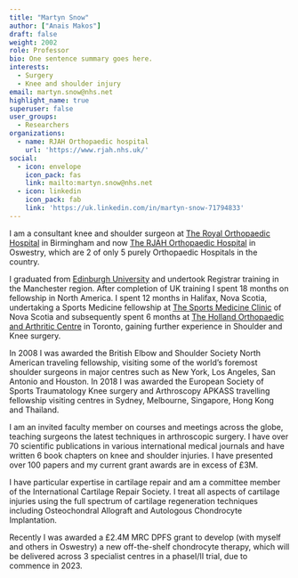 ```yaml
---
title: "Martyn Snow"
author: ["Anais Makos"]
draft: false
weight: 2002
role: Professor
bio: One sentence summary goes here.
interests:
  - Surgery
  - Knee and shoulder injury
email: martyn.snow@nhs.net
highlight_name: true
superuser: false
user_groups:
  - Researchers
organizations:
  - name: RJAH Orthopaedic hospital
    url: 'https://www.rjah.nhs.uk/'
social:
  - icon: envelope
    icon_pack: fas
    link: mailto:martyn.snow@nhs.net
  - icon: linkedin
    icon_pack: fab
    link: 'https://uk.linkedin.com/in/martyn-snow-71794833'
---
```


I am a consultant knee and shoulder surgeon at [The Royal Orthopaedic Hospital](https://www.roh.nhs.uk/) in Birmingham and now [The RJAH Orthopaedic Hospital](https://www.rjah.nhs.uk/) in Oswestry, which are 2 of only 5 purely Orthopaedic Hospitals in the country.

I graduated from [Edinburgh University](https://www.ed.ac.uk/) and undertook Registrar training in the Manchester region. After completion of UK training I spent 18 months on fellowship in North America. I spent 12 months in Halifax, Nova Scotia, undertaking a Sports Medicine fellowship at [The Sports Medicine Clinic](https://www.arthritisandinjurycare.com/sport-medicine-halifax/) of Nova Scotia and subsequently spent 6 months at [The Holland Orthopaedic and Arthritic Centre](https://https://sunnybrook.ca/) in Toronto, gaining further experience in Shoulder and Knee surgery. 

In 2008 I was awarded the British Elbow and Shoulder Society North American traveling fellowship, visiting some of the world’s foremost shoulder surgeons in major centres such as New York, Los Angeles, San Antonio and Houston. In 2018 I was awarded the European Society of Sports Traumatology Knee surgery and Arthroscopy APKASS travelling fellowship visiting centres in Sydney, Melbourne, Singapore, Hong Kong and Thailand. 

I am an invited faculty member on courses and meetings across the globe, teaching surgeons the latest techniques in arthroscopic surgery. I have over 70 scientific publications in various international medical journals and have written 6 book chapters on knee and shoulder injuries. I have presented over 100 papers and my current grant awards are in excess of £3M. 

I have particular expertise in cartilage repair and am a committee member of the International Cartilage Repair Society. I treat all aspects of cartilage injuries using the full spectrum of cartilage regeneration techniques including Osteochondral Allograft and Autologous Chondrocyte Implantation.

Recently I was awarded a £2.4M MRC DPFS grant to develop (with myself and others in Oswestry) a new off-the-shelf chondrocyte therapy, which will be delivered across 3 specialist centres in a phaseI/II trial, due to commence in 2023.
